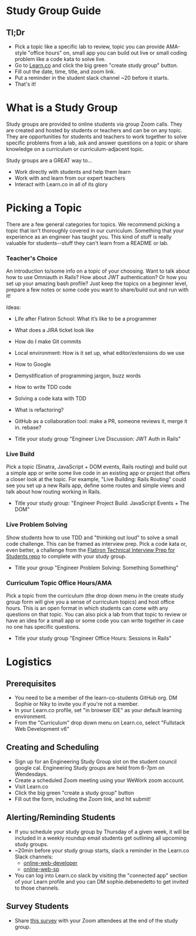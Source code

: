 # Study Group Guide

## Tl;Dr
* Pick a topic like a specific lab to review, topic you can provide AMA-style "office hours" on, small app you can build out live or small coding problem like a code kata to solve live.
* Go to [Learn.co](https://learn.co) and click the big green "create study group" button.
* Fill out the date, time, title, and zoom link.
* Put a reminder in the student slack channel ~20 before it starts.
* That's it!

# What is a Study Group

Study groups are provided to online students via group Zoom calls. They are created and hosted by students or teachers and can be on any topic. They are opportunities for students and teachers to work together to solve specific problems from a lab, ask and answer questions on a topic or share knowledge on a curriculum or curriculum-adjacent topic.

Study groups are a GREAT way to...
* Work directly with students and help them learn
* Work with and learn from our expert teachers
* Interact with Learn.co in all of its glory

# Picking a Topic
There are a few general categories for topics. We recommend picking a topic that isn't thoroughly covered in our curriculum. Something that your experience as an engineer has taught you. This kind of stuff is really valuable for students--stuff they can't learn from a README or lab.

### Teacher's Choice
An introduction to/some info on a topic of your choosing. Want to talk about how to use Omniauth in Rails? How about JWT authentication? Or how you set up your amazing bash profile? Just keep the topics on a beginner level, prepare a few notes or some code you want to share/build out and run with it!

Ideas:

* Life after Flatiron School: What it’s like to be a programmer
* What does a JIRA ticket look like
* How do I make Git commits
* Local environment: How is it set up, what editor/extensions do we use
* How to Google
* Demystification of programming jargon, buzz words
* How to write TDD code
* Solving a code kata with TDD
* What is refactoring?
* GitHub as a collaboration tool: make a PR, someone reviews it, merge it in. rebase?

* Title your study group "Engineer Live Discussion: JWT Auth in Rails"

### Live Build
Pick a topic (Sinatra, JavaScript + DOM events, Rails routing) and build out a simple app or write some live code in an existing app or project that offers a closer look at the topic. For example, "Live Building: Rails Routing" could see you set up a new Rails app, define some routes and simple views and talk about how routing working in Rails.

* Title your study group: "Engineer Project Build: JavaScript Events + The DOM"

### Live Problem Solving
Show students how to use TDD and "thinking out loud" to solve a small code challenge. This can be framed as interview prep. Pick a code kata or, even better, a challenge from the [Flatiron Technical Interview Prep for Students repo](https://github.com/learn-co-curriculum/tips) to complete with your study group.

* Title your group "Engineer Problem Solving: Something Something"


### Curriculum Topic Office Hours/AMA
Pick a topic from the curriculum (the drop down menu in the create study group form will give you a sense of curriculum topics) and host office hours. This is an open format in which students can come with any questions on that topic. You can also pick a lab from that topic to review or have an idea for a small app or some code you can write together in case no one has specific questions.

* Title your study group "Engineer Office Hours: Sessions in Rails"

# Logistics

## Prerequisites
* You need to be a member of the learn-co-students GitHub org. DM Sophie or Niky to invite you if you're not a member.
* In your Learn.co profile, set "in browser IDE" as your default learning environment.
* From the "Curriculum" drop down menu on Learn.co, select "Fullstack Web Development v6"

## Creating and Scheduling
* Sign up for an Engineering Study Group slot on the student council google cal. Engineering Study groups are held from 6-7pm on Wendesdays.
* Create a scheduled Zoom meeting using your WeWork zoom account.
* Visit Learn.co
* Click the big green "create a study group" button
* Fill out the form, including the Zoom link, and hit submit!

## Alerting/Reminding Students
* If you schedule your study group by Thursday of a given week, it will be included in a weekly roundup email students get outlining all upcoming study groups.
* ~20min before your study group starts, slack a reminder in the Learn.co Slack channels:
  * [online-web-developer](https://learn-co.slack.com/messages/G0B6FET6G/details/)
  * [online-web-sp](https://learn-co.slack.com/messages/CCXRW5UD6/details/)
* You can log into Learn.co slack by visiting the "connected app" section of your Learn profile and you can DM sophie.debenedetto to get invited to those channels.

## Survey Students
* Share [this survey](https://theflatironschool.typeform.com/to/jMLdwE) with your Zoom attendees at the end of the study group. 
